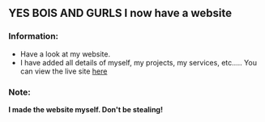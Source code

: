 ## YES BOIS AND GURLS I now have a website
### Information:
- Have a look at my website.
- I have added all details of myself, my projects, my services, etc.....
You can view the live site [here](https://amiihub.github.io/)

### Note:
**I made the website myself. Don't be stealing!**
